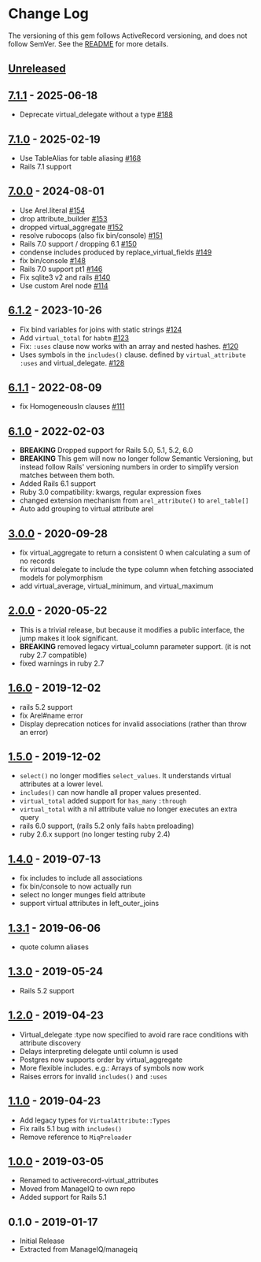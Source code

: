 # Change Log

The versioning of this gem follows ActiveRecord versioning, and does not follow SemVer.  See the [README](./README.md) for more details.

## [Unreleased]

## [7.1.1] - 2025-06-18

* Deprecate virtual_delegate without a type [#188](https://github.com/ManageIQ/activerecord-virtual_attributes/pull/188)

## [7.1.0] - 2025-02-19

* Use TableAlias for table aliasing [#168](https://github.com/ManageIQ/activerecord-virtual_attributes/pull/168)
* Rails 7.1 support

## [7.0.0] - 2024-08-01

* Use Arel.literal [#154](https://github.com/ManageIQ/activerecord-virtual_attributes/pull/154)
* drop attribute_builder [#153](https://github.com/ManageIQ/activerecord-virtual_attributes/pull/153)
* dropped virtual_aggregate [#152](https://github.com/ManageIQ/activerecord-virtual_attributes/pull/152)
* resolve rubocops (also fix bin/console) [#151](https://github.com/ManageIQ/activerecord-virtual_attributes/pull/151)
* Rails 7.0 support / dropping 6.1 [#150](https://github.com/ManageIQ/activerecord-virtual_attributes/pull/150)
* condense includes produced by replace_virtual_fields [#149](https://github.com/ManageIQ/activerecord-virtual_attributes/pull/149)
* fix bin/console [#148](https://github.com/ManageIQ/activerecord-virtual_attributes/pull/148)
* Rails 7.0 support pt1 [#146](https://github.com/ManageIQ/activerecord-virtual_attributes/pull/146)
* Fix sqlite3 v2 and rails [#140](https://github.com/ManageIQ/activerecord-virtual_attributes/pull/140)
* Use custom Arel node [#114](https://github.com/ManageIQ/activerecord-virtual_attributes/pull/114)

## [6.1.2] - 2023-10-26

* Fix bind variables for joins with static strings [#124](https://github.com/ManageIQ/activerecord-virtual_attributes/pull/124)
* Add `virtual_total` for `habtm` [#123](https://github.com/ManageIQ/activerecord-virtual_attributes/pull/123)
* Fix: `:uses` clause now works with an array and nested hashes. [#120](https://github.com/ManageIQ/activerecord-virtual_attributes/pull/120)
* Uses symbols in the `includes()` clause. defined by `virtual_attribute :uses` and virtual_delegate. [#128](https://github.com/ManageIQ/activerecord-virtual_attributes/pull/128)

## [6.1.1] - 2022-08-09

* fix HomogeneousIn clauses [#111](https://github.com/ManageIQ/activerecord-virtual_attributes/pull/111)

## [6.1.0] - 2022-02-03

* **BREAKING** Dropped support for Rails 5.0, 5.1, 5.2, 6.0
* **BREAKING** This gem will now no longer follow Semantic Versioning,
  but instead follow Rails' versioning numbers in order to simplify version
  matches between them both.
* Added Rails 6.1 support
* Ruby 3.0 compatibility: kwargs, regular expression fixes
* changed extension mechanism from `arel_attribute()` to `arel_table[]`
* Auto add grouping to virtual attribute arel

## [3.0.0] - 2020-09-28

* fix virtual_aggregate to return a consistent 0 when calculating a sum of no records
* fix virtual delegate to include the type column when fetching associated models for polymorphism
* add virtual_average, virtual_minimum, and virtual_maximum

## [2.0.0] - 2020-05-22

* This is a trivial release, but because it modifies a public interface, the jump makes it look significant.
* **BREAKING** removed legacy virtual_column parameter support. (it is not ruby 2.7 compatible)
* fixed warnings in ruby 2.7

## [1.6.0] - 2019-12-02

* rails 5.2 support
* fix Arel#name error
* Display deprecation notices for invalid associations (rather than throw an error)

## [1.5.0] - 2019-12-02

* `select()` no longer modifies `select_values`. It understands virtual attributes at a lower level.
* `includes()` can now handle all proper values presented.
* `virtual_total` added support for `has_many` `:through`
* `virtual_total` with a nil attribute value no longer executes an extra query
* rails 6.0 support, (rails 5.2 only fails `habtm` preloading)
* ruby 2.6.x support (no longer testing ruby 2.4)

## [1.4.0] - 2019-07-13

* fix includes to include all associations
* fix bin/console to now actually run
* select no longer munges field attribute
* support virtual attributes in left_outer_joins

## [1.3.1] - 2019-06-06

* quote column aliases

## [1.3.0] - 2019-05-24

* Rails 5.2 support

## [1.2.0] - 2019-04-23

* Virtual_delegate :type now specified to avoid rare race conditions with attribute discovery
* Delays interpreting delegate until column is used
* Postgres now supports order by virtual_aggregate
* More flexible includes. e.g.: Arrays of symbols now work
* Raises errors for invalid `includes()` and `:uses`

## [1.1.0] - 2019-04-23

* Add legacy types for `VirtualAttribute::Types`
* Fix rails 5.1 bug with `includes()`
* Remove reference to `MiqPreloader`

## [1.0.0] - 2019-03-05

* Renamed to activerecord-virtual_attributes
* Moved from ManageIQ to own repo
* Added support for Rails 5.1

## 0.1.0 - 2019-01-17

* Initial Release
* Extracted from ManageIQ/manageiq

[Unreleased]: https://github.com/ManageIQ/activerecord-virtual_attributes/compare/v7.1.1...HEAD
[7.1.1]: https://github.com/ManageIQ/activerecord-virtual_attributes/compare/v7.1.0...v7.1.1
[7.1.0]: https://github.com/ManageIQ/activerecord-virtual_attributes/compare/v7.0.0...v7.1.0
[7.0.0]: https://github.com/ManageIQ/activerecord-virtual_attributes/compare/v6.1.2...v7.0.0
[6.1.2]: https://github.com/ManageIQ/activerecord-virtual_attributes/compare/v6.1.1...v6.1.2
[6.1.1]: https://github.com/ManageIQ/activerecord-virtual_attributes/compare/v6.1.0...v6.1.1
[6.1.0]: https://github.com/ManageIQ/activerecord-virtual_attributes/compare/v3.0.0...v6.1.0
[3.0.0]: https://github.com/ManageIQ/activerecord-virtual_attributes/compare/v2.0.0...v3.0.0
[2.0.0]: https://github.com/ManageIQ/activerecord-virtual_attributes/compare/v1.6.0...v2.0.0
[1.6.0]: https://github.com/ManageIQ/activerecord-virtual_attributes/compare/v1.5.0...v1.6.0
[1.5.0]: https://github.com/ManageIQ/activerecord-virtual_attributes/compare/v1.4.0...v1.5.0
[1.4.0]: https://github.com/ManageIQ/activerecord-virtual_attributes/compare/v1.3.1...v1.4.0
[1.3.1]: https://github.com/ManageIQ/activerecord-virtual_attributes/compare/v1.3.0...v1.3.1
[1.3.0]: https://github.com/ManageIQ/activerecord-virtual_attributes/compare/v1.2.0...v1.3.0
[1.2.0]: https://github.com/ManageIQ/activerecord-virtual_attributes/compare/v1.1.0...v1.2.0
[1.1.0]: https://github.com/ManageIQ/activerecord-virtual_attributes/compare/v1.0.0...v1.1.0
[1.0.0]: https://github.com/ManageIQ/activerecord-virtual_attributes/compare/v0.1.0...v1.0.0
